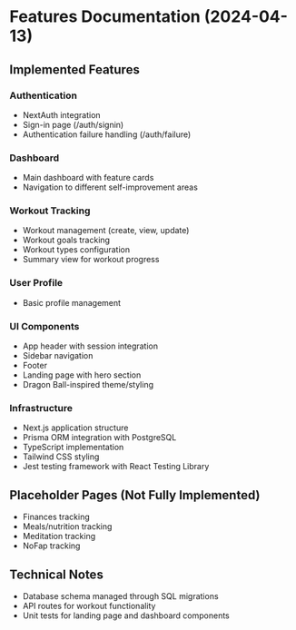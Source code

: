 # Features Documentation (2024-04-13)

## Implemented Features

### Authentication
- NextAuth integration
- Sign-in page (/auth/signin)
- Authentication failure handling (/auth/failure)

### Dashboard
- Main dashboard with feature cards
- Navigation to different self-improvement areas

### Workout Tracking
- Workout management (create, view, update)
- Workout goals tracking
- Workout types configuration
- Summary view for workout progress

### User Profile
- Basic profile management

### UI Components
- App header with session integration
- Sidebar navigation
- Footer
- Landing page with hero section
- Dragon Ball-inspired theme/styling

### Infrastructure
- Next.js application structure
- Prisma ORM integration with PostgreSQL
- TypeScript implementation
- Tailwind CSS styling
- Jest testing framework with React Testing Library

## Placeholder Pages (Not Fully Implemented)
- Finances tracking
- Meals/nutrition tracking
- Meditation tracking
- NoFap tracking

## Technical Notes
- Database schema managed through SQL migrations
- API routes for workout functionality
- Unit tests for landing page and dashboard components